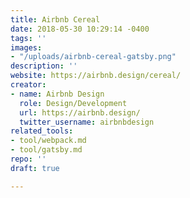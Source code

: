 ```yaml
---
title: Airbnb Cereal
date: 2018-05-30 10:29:14 -0400
tags: ''
images:
- "/uploads/airbnb-cereal-gatsby.png"
description: ''
website: https://airbnb.design/cereal/
creator:
- name: Airbnb Design
  role: Design/Development
  url: https://airbnb.design/
  twitter_username: airbnbdesign
related_tools:
- tool/webpack.md
- tool/gatsby.md
repo: ''
draft: true

---
```

